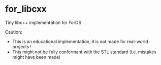 # for_libcxx
Tiny libc++ implementation for ForOS

Caution:
- This is an educational implementation, it is not made for real-world projects !
- This might not be fully conformant with the STL standard (i.e. mistakes might have been made)
